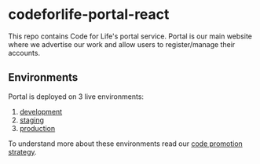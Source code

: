 # codeforlife-portal-react

This repo contains Code for Life's portal service. Portal is our main website where we advertise our work and allow users to register/manage their accounts.

## Environments

Portal is deployed on 3 live environments:

1. [development](https://development-portal-dot-decent-digit-629.appspot.com/)
1. [staging](https://staging-portal-dot-decent-digit-629.appspot.com/)
1. [production](https://production-portal-dot-decent-digit-629.appspot.com/)

To understand more about these environments read our [code promotion strategy](https://github.com/ocadotechnology/codeforlife-workspace/blob/main/docs/CODE-PROMOTION.md).
